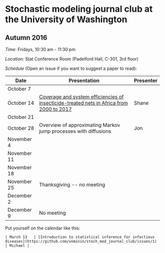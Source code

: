 # Stochastic modeling journal club at the University of Washington

## Autumn 2016

*Time*: Fridays, 10:30 am - 11:30 pm

*Location*: Stat Conference Room (Padelford Hall, C-301, 3rd floor)

*Schedule* (Open an issue if you want to suggest a paper to read):

| Date | Presentation | Presenter |
|------|--------------|-----------|
| October 7 |  |  |
| October 14 | [Coverage and system efficiencies of insecticide-treated nets in Africa from 2000 to 2017](https://elifesciences.org/content/4/e09672) |Shane |
| October 21 | | |
| October 28 |Overview of approximating Markov jump processes with diffusions |Jon |
| November 4 | | |
| November 11 | | |
| November 18 | | |
| November 25 | Thanksgiving -- no meeting|  |
| December 2 | | |
| December 9 | No meeting | |

Put yourself on the calendar like this:
```
| March 13   | [Introduction to statistical inference for infectious diseases](https://github.com/vnminin/stoch_mod_journal_club/issues/1) | Michael |
```
